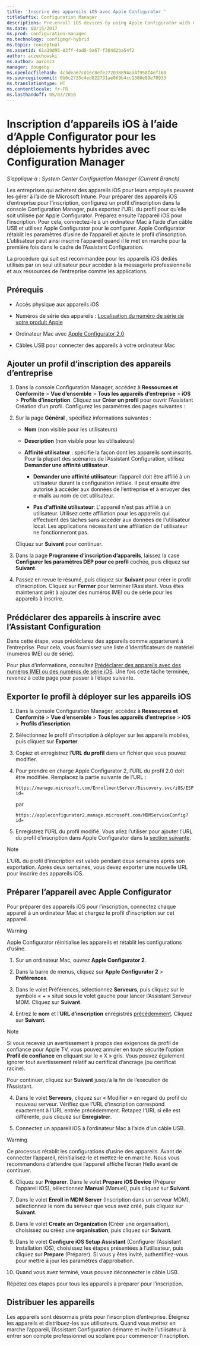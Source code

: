 ```yaml
---
title: 'Inscrire des appareils iOS avec Apple Configurator '
titleSuffix: Configuration Manager
descriptions: Pre-enroll iOS devices by using Apple Configurator with Configuration Manager.
ms.date: 08/15/2017
ms.prod: configuration-manager
ms.technology: configmgr-hybrid
ms.topic: conceptual
ms.assetid: 61a19d95-83ff-4ad8-9a67-f304d2ba54f2
author: aczechowski
ms.author: aaroncz
manager: dougeby
ms.openlocfilehash: 4c3dea67cd16c8efe272038894aa4f958f4ef160
ms.sourcegitcommit: 0b0c2735c4ed822731ae069b4cc1380e89e78933
ms.translationtype: HT
ms.contentlocale: fr-FR
ms.lasthandoff: 05/03/2018
---
```

# <a name="ios-hybrid-enrollment-using-apple-configurator-with-configuration-manager"></a>Inscription d’appareils iOS à l’aide d’Apple Configurator pour les déploiements hybrides avec Configuration Manager

*S’applique à : System Center Configuration Manager (Current Branch)*

Les entreprises qui achètent des appareils iOS pour leurs employés peuvent les gérer à l’aide de Microsoft Intune. Pour préparer des appareils iOS d’entreprise pour l’inscription, configurez un profil d’inscription dans la console Configuration Manager, puis exportez l’URL du profil pour qu’elle soit utilisée par Apple Configurator. Préparez ensuite l’appareil iOS pour l’inscription. Pour cela, connectez-le à un ordinateur Mac à l’aide d’un câble USB et utilisez Apple Configurator pour le configurer. Apple Configurator rétablit les paramètres d’usine de l’appareil et ajoute le profil d’inscription. L’utilisateur peut ainsi inscrire l’appareil quand il le met en marche pour la première fois dans le cadre de l’Assistant Configuration.

La procédure qui suit est recommandée pour les appareils iOS dédiés utilisés par un seul utilisateur pour accéder à la messagerie professionnelle et aux ressources de l’entreprise comme les applications.  

## <a name="prerequisites"></a>Prérequis  

-   Accès physique aux appareils iOS  

-   Numéros de série des appareils : [Localisation du numéro de série de votre produit Apple](https://support.apple.com/en-us/HT204308)  

-   Ordinateur Mac avec [Apple Configurator 2.0](http://go.microsoft.com/fwlink/?LinkId=518017)  

-   Câbles USB pour connecter des appareils à votre ordinateur Mac  

## <a name="add-a-corporate-owned-device-enrollment-profile"></a>Ajouter un profil d’inscription des appareils d’entreprise

1.  Dans la console Configuration Manager, accédez à **Ressources et Conformité** > **Vue d’ensemble** > **Tous les appareils d’entreprise** > **iOS** > **Profils d’inscription**. Cliquez sur **Créer un profil** pour ouvrir l’Assistant Création d’un profil. Configurez les paramètres des pages suivantes :  

2.  Sur la page **Général** , spécifiez informations suivantes :  

    -   **Nom** (non visible pour les utilisateurs)  

    -   **Description** (non visible pour les utilisateurs)  

    -   **Affinité utilisateur** : spécifie la façon dont les appareils sont inscrits. Pour la plupart des scénarios de l’Assistant Configuration, utilisez **Demander une affinité utilisateur**.  

        -   **Demander une affinité utilisateur**: l’appareil doit être affilié à un utilisateur durant la configuration initiale. Il peut ensuite être autorisé à accéder aux données de l’entreprise et à envoyer des e-mails au nom de cet utilisateur.  

        -   **Pas d'affinité utilisateur**: L'appareil n'est pas affilié à un utilisateur. Utilisez cette affiliation pour les appareils qui effectuent des tâches sans accéder aux données de l'utilisateur local. Les applications nécessitant une affiliation de l'utilisateur ne fonctionneront pas.

    Cliquez sur **Suivant** pour continuer.  

3.  Dans la page **Programme d’inscription d’appareils**, laissez la case **Configurer les paramètres DEP pour ce profil** cochée, puis cliquez sur **Suivant**.  

4.  Passez en revue le résumé, puis cliquez sur **Suivant** pour créer le profil d’inscription. Cliquez sur **Fermer** pour terminer l’Assistant. Vous êtes maintenant prêt à ajouter des numéros IMEI ou de série pour les appareils à inscrire.  

## <a name="predeclare-devices-to-enroll-with-setup-assistant"></a>Prédéclarer des appareils à inscrire avec l’Assistant Configuration

Dans cette étape, vous prédéclarez des appareils comme appartenant à l’entreprise. Pour cela, vous fournissez une liste d’identificateurs de matériel (numéros IMEI ou de série).

Pour plus d’informations, consultez [Prédéclarer des appareils avec des numéros IMEI ou des numéros de série iOS](predeclare-devices-with-hardware-id.md). Une fois cette tâche terminée, revenez à cette page pour passer à l’étape suivante.

## <a name="export-the-profile-to-deploy-to-ios-devices"></a>Exporter le profil à déployer sur les appareils iOS

1.  Dans la console Configuration Manager, accédez à **Ressources et Conformité** > **Vue d’ensemble** > **Tous les appareils d’entreprise** > **iOS** > **Profils d’inscription**.

2.  Sélectionnez le profil d’inscription à déployer sur les appareils mobiles, puis cliquez sur **Exporter**.

3.  Copiez et enregistrez l’**URL du profil** dans un fichier que vous pouvez modifier.   

4.  Pour prendre en charge Apple Configurator 2, l’URL du profil 2.0 doit être modifiée. Remplacez la partie suivante de l’URL :  

    ```  
    https://manage.microsoft.com/EnrollmentServer/Discovery.svc/iOS/ESProxy?id=  

    ```  

     par  

    ```  
    https://appleconfigurator2.manage.microsoft.com/MDMServiceConfig?id=  

    ```

5.  Enregistrez l’URL du profil modifié. Vous allez l’utiliser pour ajouter l’URL du profil d’inscription dans Apple Configurator dans la [section suivante](#step-4-prepare-the-device-with-apple-configurator).  

> [!NOTE]
> L’URL du profil d’inscription est valide pendant deux semaines après son exportation. Après deux semaines, vous devez exporter une nouvelle URL pour inscrire des appareils iOS.

## <a name="prepare-the-device-with-apple-configurator"></a>Préparer l’appareil avec Apple Configurator

Pour préparer des appareils iOS pour l’inscription, connectez chaque appareil à un ordinateur Mac et chargez le profil d’inscription sur cet appareil.  

> [!WARNING]  
>  Apple Configurator réinitialise les appareils et rétablit les configurations d’usine.  

1.  Sur un ordinateur Mac, ouvrez **Apple Configurator 2**.  

2.  Dans la barre de menus, cliquez sur **Apple Configurator 2** > **Préférences**.  

2.  Dans le volet Préférences, sélectionnez **Serveurs**, puis cliquez sur le symbole « + » situé sous le volet gauche pour lancer l’Assistant Serveur MDM. Cliquez sur **Suivant**.  

3.  Entrez le **nom** et l’**URL d’inscription** enregistrés [précédemment](#step-3-export-the-profile-to-deploy-to-ios-devices). Cliquez sur **Suivant**.  

   > [!NOTE]
   > Si vous recevez un avertissement à propos des exigences de profil de confiance pour Apple TV, vous pouvez annuler en toute sécurité l’option **Profil de confiance** en cliquant sur le « X » gris. Vous pouvez également ignorer tout avertissement relatif au certificat d’ancrage (ou certificat racine).

   Pour continuer, cliquez sur **Suivant** jusqu’à la fin de l’exécution de l’Assistant.  

4.  Dans le volet **Serveurs**, cliquez sur « Modifier » en regard du profil du nouveau serveur. Vérifiez que l’URL d’inscription correspond exactement à l’URL entrée précédemment. Retapez l’URL si elle est différente, puis cliquez sur **Enregistrer**.  

5.  Connectez un appareil iOS à l’ordinateur Mac à l’aide d’un câble USB.  

  > [!WARNING]  
  >  Ce processus rétablit les configurations d’usine des appareils. Avant de connecter l’appareil, réinitialisez-le et mettez-le en marche. Nous vous recommandons d’attendre que l’appareil affiche l’écran Hello avant de continuer.  

6.  Cliquez sur **Préparer**. Dans le volet **Prepare iOS Device** (Préparer l’appareil iOS), sélectionnez **Manual** (Manuel), puis cliquez sur **Suivant**.  

7.  Dans le volet **Enroll in MDM Server** (Inscription dans un serveur MDM), sélectionnez le nom du serveur que vous avez créé, puis cliquez sur **Suivant**.  

9. Dans le volet **Create an Organization** (Créer une organisation), choisissez ou créez une **organisation**, puis cliquez sur **Suivant**.  

10. Dans le volet **Configure iOS Setup Assistant** (Configurer l’Assistant Installation iOS), choisissez les étapes présentées à l’utilisateur, puis cliquez sur **Prepare** (Préparer). Si vous y êtes invité, authentifiez-vous pour mettre à jour les paramètres d’approbation.  

11. Quand vous avez terminé, vous pouvez déconnecter le câble USB.  

Répétez ces étapes pour tous les appareils à préparer pour l’inscription.

## <a name="distribute-devices"></a>Distribuer les appareils

Les appareils sont désormais prêts pour l’inscription d’entreprise. Éteignez les appareils et distribuez-les aux utilisateurs. Quand vous mettez en marche l’appareil, l’Assistant Configuration démarre et invite l’utilisateur à entrer son compte professionnel ou scolaire pour commencer l’inscription.
